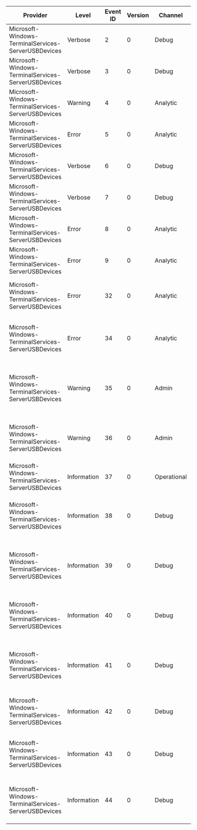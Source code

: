 Provider                                             |  Level        |  Event ID  |  Version  |  Channel      |  Task  |  Opcode  |  Keyword  |  Message
-----------------------------------------------------|---------------|------------|-----------|---------------|--------|----------|-----------|----------------------------------------------------------------------------------------
Microsoft-Windows-TerminalServices-ServerUSBDevices  |  Verbose      |  2         |  0        |  Debug        |        |          |           |  {message}
Microsoft-Windows-TerminalServices-ServerUSBDevices  |  Verbose      |  3         |  0        |  Debug        |        |          |           |  {message}
Microsoft-Windows-TerminalServices-ServerUSBDevices  |  Warning      |  4         |  0        |  Analytic     |        |          |           |  {message}
Microsoft-Windows-TerminalServices-ServerUSBDevices  |  Error        |  5         |  0        |  Analytic     |        |          |           |  {message}
Microsoft-Windows-TerminalServices-ServerUSBDevices  |  Verbose      |  6         |  0        |  Debug        |        |          |           |  {message}
Microsoft-Windows-TerminalServices-ServerUSBDevices  |  Verbose      |  7         |  0        |  Debug        |        |          |           |  {message}
Microsoft-Windows-TerminalServices-ServerUSBDevices  |  Error        |  8         |  0        |  Analytic     |        |          |           |  {message}
Microsoft-Windows-TerminalServices-ServerUSBDevices  |  Error        |  9         |  0        |  Analytic     |        |          |           |  {message}
Microsoft-Windows-TerminalServices-ServerUSBDevices  |  Error        |  32        |  0        |  Analytic     |        |          |           |  Failed to create Physical Device Object for device {objectPointer}.
Microsoft-Windows-TerminalServices-ServerUSBDevices  |  Error        |  34        |  0        |  Analytic     |        |          |           |  Driver for device {objectPointer} failed to load. Timeout period has expired.
Microsoft-Windows-TerminalServices-ServerUSBDevices  |  Warning      |  35        |  0        |  Admin        |        |          |           |  Device {deviceName} is not supported on this machine; a generic driver is loaded.
Microsoft-Windows-TerminalServices-ServerUSBDevices  |  Warning      |  36        |  0        |  Admin        |        |          |           |  Redirection of additional supported devices is disabled by policy.
Microsoft-Windows-TerminalServices-ServerUSBDevices  |  Information  |  37        |  0        |  Operational  |        |          |           |  Device {deviceName} is successfully installed
Microsoft-Windows-TerminalServices-ServerUSBDevices  |  Information  |  38        |  0        |  Debug        |        |          |           |  Client requests to redirect device {objectPointer}.  NtStatus = {ntStatus}.
Microsoft-Windows-TerminalServices-ServerUSBDevices  |  Information  |  39        |  0        |  Debug        |        |          |           |  Client requests to remove a redirected device {objectPointer}.  NtStatus = {ntStatus}.
Microsoft-Windows-TerminalServices-ServerUSBDevices  |  Information  |  40        |  0        |  Debug        |        |          |           |  Dynamic virtual channel {objectPointer} is connected.  NtStatus = {ntStatus}.
Microsoft-Windows-TerminalServices-ServerUSBDevices  |  Information  |  41        |  0        |  Debug        |        |          |           |  Dynamic virtual channel {objectPointer} is disconnected.  NtStatus = {ntStatus}.
Microsoft-Windows-TerminalServices-ServerUSBDevices  |  Information  |  42        |  0        |  Debug        |        |          |           |  Redirected device {objectPointer} name is {nameString}.
Microsoft-Windows-TerminalServices-ServerUSBDevices  |  Information  |  43        |  0        |  Debug        |        |          |           |  Redirected device {objectPointer} is starting. NtStatus = {ntStatus}
Microsoft-Windows-TerminalServices-ServerUSBDevices  |  Information  |  44        |  0        |  Debug        |        |          |           |  Redirected device {objectPointer} is stopping. NtStatus = {ntStatus}